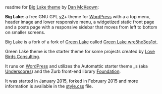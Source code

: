 readme for [Big Lake theme](http://djmcloud.danieljmckeown.com/biglake/) by [Dan McKeown](http://danmckeown.info):

**Big Lake**: a free GNU GPL [v2](http://www.gnu.org/licenses/gpl-2.0.html)+ theme for [WordPress](http://wordpress.org) with a a top menu, header image and lower responsive menu, a widgetized static front page and a posts page with a responsive sidebar that moves from left to bottom on smaller screens.

Big Lake is a fork of a fork of [Green Lake](http://djmcloud.danieljmckeown.com/greenlake/) called [Green Lake wre5he3os1ot](http://djmcloud.danieljmckeown.com/greenlake/wre5he3os1ot).

Green Lake theme is the starter theme for some projects created by [Love Birds Consulting](http://lovebirdsconsulting.com).

It runs on [WordPress](http://wordpress.org) and utilizes the Automattic starter theme _s (aka [Underscores](http://underscores.me)) and the Zurb front-end library [Foundation](http://foundation.zurb.com/).

It was started in January 2015, forked in February 2015 and more information is available in the [style.css](style.css) file.